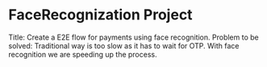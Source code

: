 # FaceRecognization Project
Title: Create a E2E flow for payments using face recognition. Problem to be solved: Traditional way is too slow as it has to wait for OTP. With face recognition we are speeding up the process.
